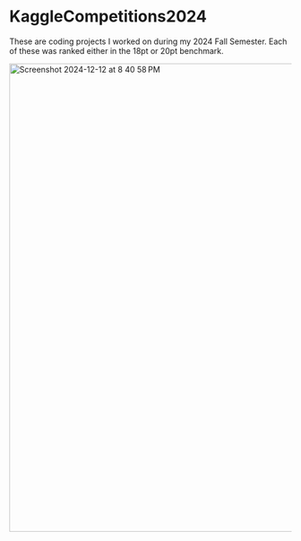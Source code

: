# KaggleCompetitions2024
These are coding projects I worked on during my 2024 Fall Semester. Each of these was ranked either in the 18pt or 20pt benchmark.

<img width="835" alt="Screenshot 2024-12-12 at 8 40 58 PM" src="https://github.com/user-attachments/assets/c311facd-4313-4aab-aa47-0999b3a60201" />
